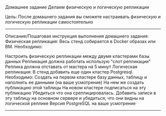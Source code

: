 Домашнее задание
Делаем физическую и логическую репликации

Цель:
После домашнего задания вы сможете настраивать физическую и логическую репликации самостоятельно

-----------------------------------------------------------------------------------------------------------------------------------------------------------

Описание/Пошаговая инструкция выполнения домашнего задания:
Физическая репликация:
Весь стенд собирается в Docker образах или ВМ. Необходимо:

Настроить физическую репликации между двумя кластерами базы данных
Репликация должна работать использую "слот репликации"
Реплика должна отставать от мастера на 5 минут
Логическая репликация:
В стенд добавить еще один кластер Postgresql. Необходимо:
Создать на первом кластере базу данных, таблицу и наполнить ее данными (на ваше усмотрение)
На нем же создать публикацию этой таблицы
На новом кластере подписаться на эту публикацию
Убедиться что она среплицировалась. Добавить записи в эту таблицу на основном сервере и убедиться, что они видны на логической реплике
Версия PostgreSQL на ваше усмотрение

------------------------------------------------------------------------------------------------------------------------------------------------------------
